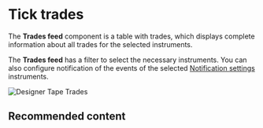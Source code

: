 # Tick trades

The **Trades feed** component is a table with trades, which displays complete information about all trades for the selected instruments.

The **Trades feed** has a filter to select the necessary instruments. You can also configure notification of the events of the selected [Notification settings](Designer_notification_Setting.md) instruments.

![Designer Tape Trades](~/images/Designer_Tape_Trades.png)

## Recommended content
